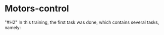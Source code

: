 # Motors-control
 "#H2" In this training, the first task was done, which contains several tasks, namely:
